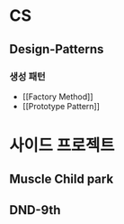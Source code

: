 # CS


## Design-Patterns

### 생성 패턴
- [[Factory Method]]
- [[Prototype Pattern]]

# 사이드 프로젝트

## Muscle Child park

## DND-9th
